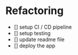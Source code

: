 # Refactoring

- [] setup CI / CD pipeline
- [] setup testing
- [] update readme file
- [] deploy the app
